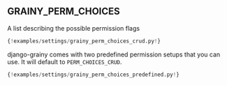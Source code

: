 ## GRAINY_PERM_CHOICES

A list describing the possible permission flags

```py
{!examples/settings/grainy_perm_choices_crud.py!}
```

django-grainy comes with two predefined permission setups that you can use. It will default to ```PERM_CHOICES_CRUD```.

```py
{!examples/settings/grainy_perm_choices_predefined.py!}
```
